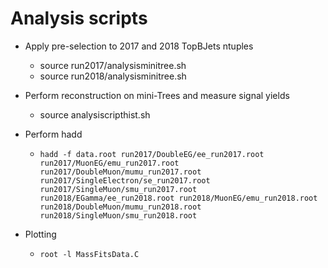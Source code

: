 Analysis scripts
================

* Apply pre-selection to 2017 and 2018 TopBJets ntuples
  * source run2017/analysisminitree.sh
  * source run2018/analysisminitree.sh

* Perform reconstruction on mini-Trees and measure signal yields
  * source analysiscripthist.sh

* Perform hadd
  * ```hadd -f data.root run2017/DoubleEG/ee_run2017.root run2017/MuonEG/emu_run2017.root run2017/DoubleMuon/mumu_run2017.root run2017/SingleElectron/se_run2017.root run2017/SingleMuon/smu_run2017.root run2018/EGamma/ee_run2018.root run2018/MuonEG/emu_run2018.root run2018/DoubleMuon/mumu_run2018.root run2018/SingleMuon/smu_run2018.root```

* Plotting
  * `root -l MassFitsData.C`
